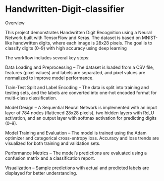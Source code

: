# Handwritten-Digit-classifier

Overview

This project demonstrates Handwritten Digit Recognition using a Neural Network built with TensorFlow and Keras. The dataset is based on MNIST-like handwritten digits, where each image is 28x28 pixels. The goal is to classify digits (0–9) with high accuracy using deep learning

The workflow includes several key steps:

Data Loading and Preprocessing – The dataset is loaded from a CSV file, features (pixel values) and labels are separated, and pixel values are normalized to improve model performance.

Train-Test Split and Label Encoding – The data is split into training and testing sets, and the labels are converted into one-hot encoded format for multi-class classification.

Model Design – A Sequential Neural Network is implemented with an input layer of 784 nodes (flattened 28x28 pixels), two hidden layers with ReLU activation, and an output layer with softmax activation for predicting digits (0–9).

Model Training and Evaluation – The model is trained using the Adam optimizer and categorical cross-entropy loss. Accuracy and loss trends are visualized for both training and validation sets.

Performance Metrics – The model’s predictions are evaluated using a confusion matrix and a classification report.

Visualization – Sample predictions with actual and predicted labels are displayed for better understanding.
